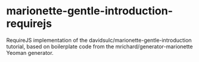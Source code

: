 marionette-gentle-introduction-requirejs
==================

RequireJS implementation of the davidsulc/marionette-gentle-introduction tutorial, based on boilerplate code from the mrichard/generator-marionette Yeoman generator.
